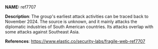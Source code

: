 **NAME:**
ref7707


**Description**:
The group's earliest attack activities can be traced back to November 2024. The source is unknown, and it mainly attacks the diplomatic industries of South American countries. Its attacks overlap with some attacks against Southeast Asia.


**References**:
https://www.elastic.co/security-labs/fragile-web-ref7707
